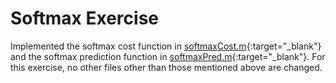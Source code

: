 # Softmax Exercise

Implemented the softmax cost function in [softmaxCost.m](./softmaxCost.m){:target="_blank"} and the softmax prediction function in [softmaxPred.m](./softmaxPredict.m){:target="_blank"}. For this exercise, no other files other than those mentioned above are changed.